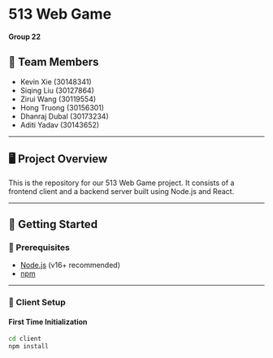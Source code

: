 # 513 Web Game  
**Group 22**

## 👥 Team Members
- Kevin Xie (30148341)  
- Siqing Liu (30127864)  
- Zirui Wang (30119554)  
- Hong Truong (30156301)  
- Dhanraj Dubal (30173234)  
- Aditi Yadav (30143652)  

---

## 🖥️ Project Overview
This is the repository for our 513 Web Game project. It consists of a frontend client and a backend server built using Node.js and React.

---

## 🚀 Getting Started

### 🧱 Prerequisites
- [Node.js](https://nodejs.org/) (v16+ recommended)
- [npm](https://www.npmjs.com/)

---

### 🔧 Client Setup

#### First Time Initialization
```bash
cd client
npm install
